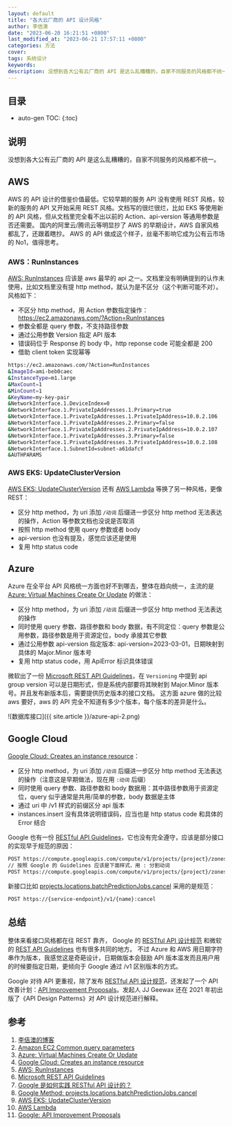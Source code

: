 ```yaml
---
layout: default
title: "各大云厂商的 API 设计风格"
author: 李佶澳
date: "2023-06-20 16:21:51 +0800"
last_modified_at: "2023-06-21 17:57:11 +0800"
categories: 方法
cover:
tags: 系统设计
keywords:
description: 没想到各大公有云厂商的 API 是这么乱糟糟的，自家不同服务的风格都不统一。
---
```


## 目录

* auto-gen TOC:
{:toc}

## 说明

没想到各大公有云厂商的 API 是这么乱糟糟的，自家不同服务的风格都不统一。

## AWS

AWS 的 API 设计的借鉴价值最低。它较早期的服务 API 没有使用 REST 风格，较新的服务的 API 又开始采用 REST 风格。文档写的很烂很烂，比如 EKS 等使用新的 API 风格，但从文档里完全看不出以前的 Action、api-version 等通用参数是否还需要。
国内的阿里云/腾讯云等明显抄了 AWS 的早期设计，AWS 自家风格都乱了，还跟着瞎抄。 AWS 的 API 做成这个样子，丝毫不影响它成为公有云市场的 No1，值得思考。

### AWS：RunInstances 

[AWS: RunInstances][5] 应该是 aws 最早的 api 之一。文档里没有明确提到的认作未使用，比如文档里没有提 http method，就认为是不区分（这个判断可能不对）。风格如下：

* 不区分 http method，用 Action 参数指定操作：https://ec2.amazonaws.com/?Action=RunInstances
* 参数全都是 query 参数，不支持路径参数
* 通过公用参数 Version 指定 API 版本
* 错误码位于 Response 的 body 中，http reponse code 可能全都是 200 
* 借助 client token 实现幂等

```bash
https://ec2.amazonaws.com/?Action=RunInstances
&ImageId=ami-beb0caec
&InstanceType=m1.large
&MaxCount=1
&MinCount=1
&KeyName=my-key-pair
&NetworkInterface.1.DeviceIndex=0
&NetworkInterface.1.PrivateIpAddresses.1.Primary=true
&NetworkInterface.1.PrivateIpAddresses.1.PrivateIpAddress=10.0.2.106
&NetworkInterface.1.PrivateIpAddresses.2.Primary=false
&NetworkInterface.1.PrivateIpAddresses.2.PrivateIpAddress=10.0.2.107
&NetworkInterface.1.PrivateIpAddresses.3.Primary=false
&NetworkInterface.1.PrivateIpAddresses.3.PrivateIpAddress=10.0.2.108
&NetworkInterface.1.SubnetId=subnet-a61dafcf
&AUTHPARAMS
```

### AWS EKS: UpdateClusterVersion

[AWS EKS: UpdateClusterVersion][9] 还有  [AWS Lambda][10] 等换了另一种风格，更像 REST：

* 区分 http method，为 uri 添加 `/动词` 后缀进一步区分 http method 无法表达的操作，Action 等参数文档也没说是否取消
* 按照 http method 使用 query 参数或者 body
* api-version 也没有提及，感觉应该还是使用
* 复用 http status code

## Azure

Azure 在全平台 API 风格统一方面也好不到哪去，整体在趋向统一，主流的是 [Azure: Virtual Machines Create Or Update][3] 的做法：

* 区分 http method，为 uri 添加 `/动词` 后缀进一步区分 http method 无法表达的操作
* 同时使用 query 参数、路径参数和 body 数据，有不同定位：query 参数是公用参数，路径参数是用于资源定位，body 承接其它参数
* 通过公用参数 api-version 指定版本: api-version=2023-03-01，日期映射到具体的 Major.Minor 版本号
* 复用 http status code，用 ApiError 标识具体错误

微软出了一份 [Microsoft REST API Guidelines][6]，在 `Versioning` 中提到 api group version 可以是日期形式，但是系统内部要将其映射到 Major.Minor 版本号。并且发布新版本后，需要提供历史版本的接口文档。
这方面 azure 做的比较 aws 要好，aws 的 API 完全不知道有多少个版本，每个版本的差异是什么。

![数据库接口]({{ site.article }}/azure-api-2.png)

## Google Cloud

[Google Cloud: Creates an instance resource][4]：

* 区分 http method，为 uri 添加 `/动词` 后缀进一步区分 http method 无法表达的操作（注意这是早期做法，现在用 `:动词` 后缀）
* 同时使用 query 参数、路径参数和 body 数据用：其中路径参数用于资源定位，query 似乎通常是共用/简单的参数，body 数据是主体
* 通过 uri 中 /v1 样式的前缀区分 api 版本
* instances.insert 没有具体说明错误码，应当也是 http status code 和具体的 Error 结合 

Google 也有一份 [RESTful API Guidelines][7]，它也没有完全遵守，应该是部分接口的实现早于规范的原因：

```sh
POST https://compute.googleapis.com/compute/v1/projects/{project}/zones/{zone}/instances/{instance}/detachDisk
// 按照 Google 的 Guidelines 应该是下面样式，用 : 分割动词
POST https://compute.googleapis.com/compute/v1/projects/{project}/zones/{zone}/instances/{instance}:detachDisk
```

新接口比如 [projects.locations.batchPredictionJobs.cancel][8] 采用的是规范：

```sh
POST https://{service-endpoint}/v1/{name}:cancel
```

## 总结 

整体来看接口风格都在往 REST 靠齐， Google 的 [RESTful API 设计规范][7] 和微软的 [REST API Guidelines][6] 也有很多共同的地方。
不过 Azure 和 AWS 用日期字符串作为版本，我感觉这是奇葩设计，日期做版本会鼓励 API 版本滥发而且用户用的时候要指定日期，更倾向于 Google 通过 /v1 区别版本的方式。

Google 对待 API 更重视，除了发布 [RESTful API 设计规范][7]，还发起了一个 API 改善计划：[API Improvement Proposals][11]。发起人 JJ Geewax 还在 2021 年初出版了《API Design Patterns》对 API 设计规范进行解释。

## 参考

1. [李佶澳的博客][1]
2. [Amazon EC2 Common query parameters][2]
3. [Azure: Virtual Machines Create Or Update][3]
4. [Google Cloud: Creates an instance resource][4]
5. [AWS: RunInstances][5]
6. [Microsoft REST API Guidelines][6]
7. [Google 是如何实践 RESTful API 设计的？][7]
8. [Google Method: projects.locations.batchPredictionJobs.cancel][8]
9. [AWS EKS: UpdateClusterVersion][9]
10. [AWS Lambda][10]
11. [Google: API Improvement Proposals][11]

[1]: https://www.lijiaocn.com "李佶澳的博客"
[2]: https://docs.aws.amazon.com/AWSEC2/latest/APIReference/CommonParameters.html "Amazon EC2 Common query parameters"
[3]: https://learn.microsoft.com/en-us/rest/api/compute/virtual-machines/create-or-update?tabs=HTTP "Azure: Virtual Machines Create Or Update"
[4]: https://cloud.google.com/compute/docs/reference/rest/v1/instances/insert "Google Cloud: Creates an instance resource"
[5]: https://docs.aws.amazon.com/AWSEC2/latest/APIReference/API_RunInstances.html "AWS: RunInstances"
[6]: https://github.com/Microsoft/api-guidelines/blob/master/Guidelines.md "Microsoft REST API Guidelines"
[7]: /方法/2022/11/24/google-api-design.html "Google 是如何实践 RESTful API 设计的？"
[8]: https://cloud.google.com/vertex-ai/docs/reference/rest/v1/projects.locations.batchPredictionJobs/cancel "Google: Method: projects.locations.batchPredictionJobs.cancel"
[9]: https://docs.aws.amazon.com/eks/latest/APIReference/API_UpdateClusterVersion.html "AWS EKS: UpdateClusterVersion"
[10]: https://docs.aws.amazon.com/lambda/latest/dg/API_GetProvisionedConcurrencyConfig.html "AWS Lambda" 
[11]: https://google.aip.dev/ "Google: API Improvement Proposals"
